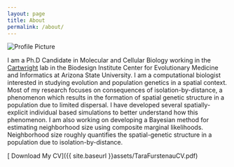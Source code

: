 ```yaml
---
layout: page
title: About
permalink: /about/
---
```


<img src="{{ site.baseurl }}assets/tara.png" title="Profile Picture" class="profile">

I am a Ph.D Candidate in Molecular and Cellular Biology working in the [Cartwright](http://cartwrig.ht) lab in the Biodesign Institute Center for Evolutionary Medicine and Informatics at Arizona State University. I am a computational biologist interested in studying evolution and population genetics in a spatial context. Most of my research focuses on consequences of isolation-by-distance, a phenomenon which results in the formation of spatial genetic structure in a population due to limited dispersal. I have developed several spatially-explicit individual based simulations to better understand how this phenomenon. I am also working on developing a Bayesian method for estimating neighborhood size using composite marginal likelihoods.  Neighborhood size roughly quantifies the spatial-genetic structure in a population due to isolation-by-distance.  

[<i class="glyphicon glyphicon-download-alt" style="color:mygreen"></i> Download My CV]({{ site.baseurl }}assets/TaraFurstenauCV.pdf)
